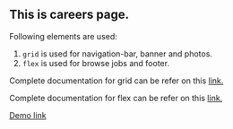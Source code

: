## This is careers page.

Following elements are used:

1. `grid` is used for navigation-bar, banner and photos.
2. `flex` is used for browse jobs and footer.

Complete documentation for grid can be refer on this [link.](https://developer.mozilla.org/en-US/docs/Web/CSS/CSS_Grid_Layout)

Complete documentation for flex can be refer on this [link.](https://developer.mozilla.org/en-US/docs/Web/CSS/CSS_Flexible_Box_Layout/Basic_Concepts_of_Flexbox)

[Demo link](https://panditaditi07.github.io/careers_page_website/)
